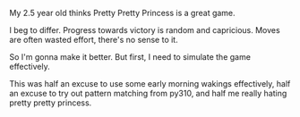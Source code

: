 My 2.5 year old thinks Pretty Pretty Princess is a great game.

I beg to differ. Progress towards victory is random and capricious. Moves are
often wasted effort, there's no sense to it.

So I'm gonna make it better. But first, I need to simulate the game effectively.

This was half an excuse to use some early morning wakings effectively, half an
excuse to try out pattern matching from py310, and half me really hating pretty
pretty princess.

